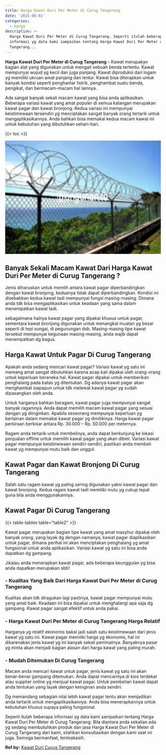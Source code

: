 ```yaml
---
title: Harga Kawat Duri Per Meter di Curug Tangerang
date: '2025-08-01'
categories:
  - harga
description: >-
  Harga Kawat Duri Per Meter di Curug Tangerang. Seperti itulah beberapa
  informasi yg data kami sampaikan tentang Harga Kawat Duri Per Meter di Curug
  Tangerang...
---
```


**Harga Kawat Duri Per Meter di Curug Tangerang** – Kawat merupakan bagian alat yang digunakan untuk mengait sebuah benda tertentu. Kawat mempunyai wujud yg kecil dan juga panjang. Kawat diproduksi dari logam yg memiliki ukruan amat panjang dan lentur. Kawat bisa diterapkan untuk banyak kondisi seperti penghantar listrik, penghambat suatu benda, pengikat, dan bermacam-macam hal lainnya.

Ada sangat banyak sekali macam kawat yang bisa anda aplikasikan. Beberapa variasi kawat yang amat populer di semua kalangan merupakan kawat pagar dan kawat bronjong. Kedua variasi ini mempunyai keistimewaan tersendiri yg menciptakan sangat banyak orang tertarik untuk mengaplikasikannya. Anda bahkan bisa memakai kedua macam kawat ini untuk kebutuhan yang dibutuhkan sehari-hari.

{{< toc >}}

![Harga Kawat Duri Per Meter di Curug Tangerang](/images/jual-kawat-murah46.png)

## Banyak Sekali Macam Kawat Dari Harga Kawat Duri Per Meter di Curug Tangerang ?

Jenis diharuskan untuk memlih antara kawat pagar diperbandingkan dengan kawat bronjong, keduanya tidak dapat diperbandingkan. Kondisi ini disebabkan kedua kawat tadi mempunyai fungsi masing-masing. Dimana anda tdk bisa mengaplikasikan untuk keadaan yang sama dalam menempatkan kawat tadi.

sebagaimana halnya kawat pagar yang dipakai khusus untuk pagar, sementara kawat bronjong digunakan untuk menangkal muatan yg besar seperti di tepi sungai, di pegunungan dsb. Masing-masing tipe kawat tersebut mempunyai kegunaan masing-masing, anda wajib dapat menempatkan dg bagus.

## Harga Kawat Untuk Pagar Di Curug Tangerang

Apakah anda sedang mencari kawat pagar? Variasi kawat yg satu ini memang amat sangat dibutuhkan karena acap kali dipakai oleh orang-orang untuk keperluan beraneka hal. Kawat pagar dipakai untuk memberikan penghalang pada batas yg ditentukan. Dg adanya kawat pagar akan menghambat siapapun untuk tdk melewat kawat pagar yg sudah dipasangkan oleh anda.

Untuk harganya bahkan beragam, kawat pagar juga mempunyai sangat banyak ragamnya. Anda dapat memilih macam kawat pagar yang sesuai dengan yg diinginkan. Apabila seseorang mempunyai keperluan yg berlainan dalam memakai kawat pagar yg dimilikinya. Harga kawat pagar perkiraan berkisar antara Rp. 30.000 – Rp. 50.000 per meternya.

Ragam anda tertarik untuk membelinya, anda dapat berkunjung ke lokasi penjualan offline untuk memilih kawat pagar yang akan dibeli. Variasi kawat pagar mempunyai keistimewaan sendiri-sendiri, pastikan anda membeli kawat yg mempunyai mutu baik dan unggul.

## Kawat Pagar dan Kawat Bronjong Di Curug Tangerang

Salah satu ragam kawat yg paling sering digunakan yakni kawat pagar dan kawat bronjong. Kedua ragam kawat tadi memiliki mutu yg cukup tepat guna bila anda menggunakannya.

## Kawat Pagar Di Curug Tangerang

{{< table-tables table="table2" >}}

Kawat pagar merupakan bagian tipe kawat yang amat masyhur dipakai oleh banyak orang. yang layak dg dengan namanya, kawat pagar diaplikasikan untuk pagar, dimana perihal ini akan menciptakan penghalang yg amat fungsional untuk anda aplikasikan. Variasi kawat yg satu ini bisa anda dapatkan dg gampang.

Jikalau anda menerapkan kawat pagar, ada beberapa keunggulan yg bisa anda dapatkan merupakan sbb!

### \- Kualitas Yang Baik Dari Harga Kawat Duri Per Meter di Curug Tangerang

Kualitas akan tdk diragukan lagi pastinya, kawat pagar mempunyai mutu yang amat baik. Keadaan ini bisa dipakai untuk menghalangi apa saja dg gampang. Kawat pagar sangat efektif untuk anda pakai.

### \- Harga Kawat Duri Per Meter di Curug Tangerang Harga Relatif

Harganya yg relatif ekonomis bakal jadi salah satu keistimewaan dari jenis kawat yg satu ini. Kawat pagar memiliki harga yg ekonomis, hal ini dikarenakan jenis kawat yg ini banyak sekali peminatnya. Banyaknya pasar yg minta akan menjadi bagian alasan dari harga kawat yang paling murah.

### \- Mudah Ditemukan Di Curug Tangerang

Macam anda mencari kawat untuk pagar, jenis kawat yg satu ini akan benar-benar gampang ditemukan. Anda dapat mencarinya di kios terdekat atau supplier online yg menjual kawat pagar. Untuk pembelian kawat dapat anda tentukan yang layak dengan keinginan anda sendiri.

Dg memandang sebagian nilai lebih kawat pagar tentu akan menjadikan anda tertarik untuk mengaplikasikannya. Anda bisa menerapkannya untuk kebutuhan khusus supaya paling fungsional.

Seperti itulah beberapa informasi yg data kami sampaikan tentang Harga Kawat Duri Per Meter di Curug Tangerang. Bila diantara anda sekalian ada yg sedang membutuhkan produk dan jasa Harga Kawat Duri Per Meter di Curug Tangerang dari kami, silahkan konsultasikan dengan kami saat ini juga. Semoga bermanfaat, terimakasih.

**Ref by:** [Kawat Duri Curug Tangerang](https://id.wikipedia.org/wiki/Kawat)
